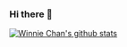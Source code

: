 ### Hi there 👋

[![Winnie Chan's github stats](https://github-readme-stats.vercel.app/api?username=0csm0)](https://github.com/anuraghazra/github-readme-stats)

<!--
**0csm0/0csm0** is a ✨ _special_ ✨ repository because its `README.md` (this file) appears on your GitHub profile.

Here are some ideas to get you started:

- 🔭 I’m currently working on ...
- 🌱 I’m currently learning ...
- 👯 I’m looking to collaborate on ...
- 🤔 I’m looking for help with ...
- 💬 Ask me about ...
- 📫 How to reach me: ...
- 😄 Pronouns: ...
- ⚡ Fun fact: ...
-->
